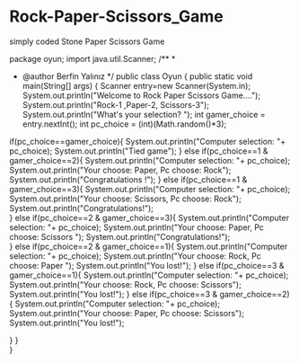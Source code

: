 # Rock-Paper-Scissors_Game
simply coded Stone Paper Scissors Game

package oyun;
import java.util.Scanner;
/**
 *
 * @author Berfin Yalınız
 */
public class Oyun {
    public static void main(String[] args) {
    Scanner entry=new Scanner(System.in);
     System.out.println("Welcome to Rock Paper Scissors Game....");
     System.out.println("Rock-1 ,Paper-2, Scissors-3");
     System.out.println("What's your selection? ");
int gamer_choice = entry.nextInt();
int pc_choice = (int)(Math.random()*3);

 if(pc_choice==gamer_choice){
     System.out.println("Computer selection: "+ pc_choice);
     System.out.println("Tied game");
 }
 else if(pc_choice==1 & gamer_choice==2){
     System.out.println("Computer selection: "+ pc_choice);
     System.out.println("Your choose: Paper, Pc choose: Rock");
     System.out.println("Congratulations !");
 }
 else if(pc_choice==1 & gamer_choice==3){
    System.out.println("Computer selection: "+ pc_choice); 
     System.out.println("Your choose: Scissors, Pc choose: Rock");
    System.out.println("Congratulations!");  
 }
  else if(pc_choice==2 & gamer_choice==3){
    System.out.println("Computer selection: "+ pc_choice); 
     System.out.println("Your choose: Paper, Pc choose: Scissors ");
    System.out.println("Congratulations!");  
 }
  else if(pc_choice==2 & gamer_choice==1){
     System.out.println("Computer selection: "+ pc_choice);
      System.out.println("Your choose: Rock, Pc choose: Paper ");
     System.out.println("You lost!");
  }
  else if(pc_choice==3 & gamer_choice==1){
     System.out.println("Computer selection: "+ pc_choice);
      System.out.println("Your choose: Rock, Pc choose: Scissors");
     System.out.println("You lost!"); 
 }
  else if(pc_choice==3 & gamer_choice==2){
    System.out.println("Computer selection: "+ pc_choice); 
     System.out.println("Your choose: Paper, Pc choose: Scissors");
    System.out.println("You lost!");
     
  }
 }   
}


